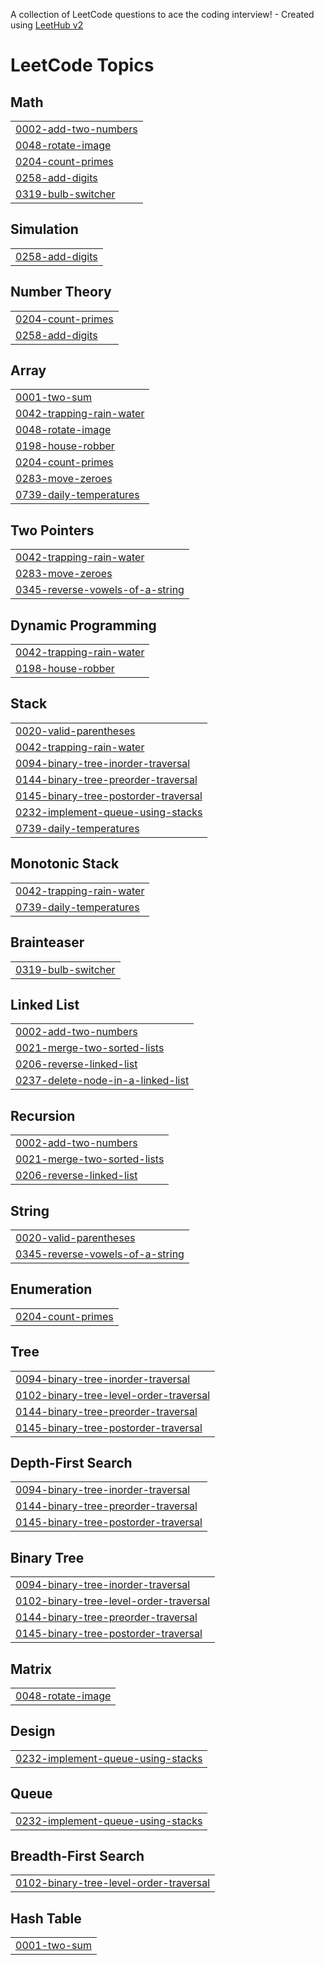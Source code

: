 A collection of LeetCode questions to ace the coding interview! - Created using [LeetHub v2](https://github.com/arunbhardwaj/LeetHub-2.0)
<!---LeetCode Topics Start-->
# LeetCode Topics
## Math
|  |
| ------- |
| [0002-add-two-numbers](https://github.com/saimanogna3005/Leetcode/tree/master/0002-add-two-numbers) |
| [0048-rotate-image](https://github.com/saimanogna3005/Leetcode/tree/master/0048-rotate-image) |
| [0204-count-primes](https://github.com/saimanogna3005/Leetcode/tree/master/0204-count-primes) |
| [0258-add-digits](https://github.com/saimanogna3005/Leetcode/tree/master/0258-add-digits) |
| [0319-bulb-switcher](https://github.com/saimanogna3005/Leetcode/tree/master/0319-bulb-switcher) |
## Simulation
|  |
| ------- |
| [0258-add-digits](https://github.com/saimanogna3005/Leetcode/tree/master/0258-add-digits) |
## Number Theory
|  |
| ------- |
| [0204-count-primes](https://github.com/saimanogna3005/Leetcode/tree/master/0204-count-primes) |
| [0258-add-digits](https://github.com/saimanogna3005/Leetcode/tree/master/0258-add-digits) |
## Array
|  |
| ------- |
| [0001-two-sum](https://github.com/saimanogna3005/Leetcode/tree/master/0001-two-sum) |
| [0042-trapping-rain-water](https://github.com/saimanogna3005/Leetcode/tree/master/0042-trapping-rain-water) |
| [0048-rotate-image](https://github.com/saimanogna3005/Leetcode/tree/master/0048-rotate-image) |
| [0198-house-robber](https://github.com/saimanogna3005/Leetcode/tree/master/0198-house-robber) |
| [0204-count-primes](https://github.com/saimanogna3005/Leetcode/tree/master/0204-count-primes) |
| [0283-move-zeroes](https://github.com/saimanogna3005/Leetcode/tree/master/0283-move-zeroes) |
| [0739-daily-temperatures](https://github.com/saimanogna3005/Leetcode/tree/master/0739-daily-temperatures) |
## Two Pointers
|  |
| ------- |
| [0042-trapping-rain-water](https://github.com/saimanogna3005/Leetcode/tree/master/0042-trapping-rain-water) |
| [0283-move-zeroes](https://github.com/saimanogna3005/Leetcode/tree/master/0283-move-zeroes) |
| [0345-reverse-vowels-of-a-string](https://github.com/saimanogna3005/Leetcode/tree/master/0345-reverse-vowels-of-a-string) |
## Dynamic Programming
|  |
| ------- |
| [0042-trapping-rain-water](https://github.com/saimanogna3005/Leetcode/tree/master/0042-trapping-rain-water) |
| [0198-house-robber](https://github.com/saimanogna3005/Leetcode/tree/master/0198-house-robber) |
## Stack
|  |
| ------- |
| [0020-valid-parentheses](https://github.com/saimanogna3005/Leetcode/tree/master/0020-valid-parentheses) |
| [0042-trapping-rain-water](https://github.com/saimanogna3005/Leetcode/tree/master/0042-trapping-rain-water) |
| [0094-binary-tree-inorder-traversal](https://github.com/saimanogna3005/Leetcode/tree/master/0094-binary-tree-inorder-traversal) |
| [0144-binary-tree-preorder-traversal](https://github.com/saimanogna3005/Leetcode/tree/master/0144-binary-tree-preorder-traversal) |
| [0145-binary-tree-postorder-traversal](https://github.com/saimanogna3005/Leetcode/tree/master/0145-binary-tree-postorder-traversal) |
| [0232-implement-queue-using-stacks](https://github.com/saimanogna3005/Leetcode/tree/master/0232-implement-queue-using-stacks) |
| [0739-daily-temperatures](https://github.com/saimanogna3005/Leetcode/tree/master/0739-daily-temperatures) |
## Monotonic Stack
|  |
| ------- |
| [0042-trapping-rain-water](https://github.com/saimanogna3005/Leetcode/tree/master/0042-trapping-rain-water) |
| [0739-daily-temperatures](https://github.com/saimanogna3005/Leetcode/tree/master/0739-daily-temperatures) |
## Brainteaser
|  |
| ------- |
| [0319-bulb-switcher](https://github.com/saimanogna3005/Leetcode/tree/master/0319-bulb-switcher) |
## Linked List
|  |
| ------- |
| [0002-add-two-numbers](https://github.com/saimanogna3005/Leetcode/tree/master/0002-add-two-numbers) |
| [0021-merge-two-sorted-lists](https://github.com/saimanogna3005/Leetcode/tree/master/0021-merge-two-sorted-lists) |
| [0206-reverse-linked-list](https://github.com/saimanogna3005/Leetcode/tree/master/0206-reverse-linked-list) |
| [0237-delete-node-in-a-linked-list](https://github.com/saimanogna3005/Leetcode/tree/master/0237-delete-node-in-a-linked-list) |
## Recursion
|  |
| ------- |
| [0002-add-two-numbers](https://github.com/saimanogna3005/Leetcode/tree/master/0002-add-two-numbers) |
| [0021-merge-two-sorted-lists](https://github.com/saimanogna3005/Leetcode/tree/master/0021-merge-two-sorted-lists) |
| [0206-reverse-linked-list](https://github.com/saimanogna3005/Leetcode/tree/master/0206-reverse-linked-list) |
## String
|  |
| ------- |
| [0020-valid-parentheses](https://github.com/saimanogna3005/Leetcode/tree/master/0020-valid-parentheses) |
| [0345-reverse-vowels-of-a-string](https://github.com/saimanogna3005/Leetcode/tree/master/0345-reverse-vowels-of-a-string) |
## Enumeration
|  |
| ------- |
| [0204-count-primes](https://github.com/saimanogna3005/Leetcode/tree/master/0204-count-primes) |
## Tree
|  |
| ------- |
| [0094-binary-tree-inorder-traversal](https://github.com/saimanogna3005/Leetcode/tree/master/0094-binary-tree-inorder-traversal) |
| [0102-binary-tree-level-order-traversal](https://github.com/saimanogna3005/Leetcode/tree/master/0102-binary-tree-level-order-traversal) |
| [0144-binary-tree-preorder-traversal](https://github.com/saimanogna3005/Leetcode/tree/master/0144-binary-tree-preorder-traversal) |
| [0145-binary-tree-postorder-traversal](https://github.com/saimanogna3005/Leetcode/tree/master/0145-binary-tree-postorder-traversal) |
## Depth-First Search
|  |
| ------- |
| [0094-binary-tree-inorder-traversal](https://github.com/saimanogna3005/Leetcode/tree/master/0094-binary-tree-inorder-traversal) |
| [0144-binary-tree-preorder-traversal](https://github.com/saimanogna3005/Leetcode/tree/master/0144-binary-tree-preorder-traversal) |
| [0145-binary-tree-postorder-traversal](https://github.com/saimanogna3005/Leetcode/tree/master/0145-binary-tree-postorder-traversal) |
## Binary Tree
|  |
| ------- |
| [0094-binary-tree-inorder-traversal](https://github.com/saimanogna3005/Leetcode/tree/master/0094-binary-tree-inorder-traversal) |
| [0102-binary-tree-level-order-traversal](https://github.com/saimanogna3005/Leetcode/tree/master/0102-binary-tree-level-order-traversal) |
| [0144-binary-tree-preorder-traversal](https://github.com/saimanogna3005/Leetcode/tree/master/0144-binary-tree-preorder-traversal) |
| [0145-binary-tree-postorder-traversal](https://github.com/saimanogna3005/Leetcode/tree/master/0145-binary-tree-postorder-traversal) |
## Matrix
|  |
| ------- |
| [0048-rotate-image](https://github.com/saimanogna3005/Leetcode/tree/master/0048-rotate-image) |
## Design
|  |
| ------- |
| [0232-implement-queue-using-stacks](https://github.com/saimanogna3005/Leetcode/tree/master/0232-implement-queue-using-stacks) |
## Queue
|  |
| ------- |
| [0232-implement-queue-using-stacks](https://github.com/saimanogna3005/Leetcode/tree/master/0232-implement-queue-using-stacks) |
## Breadth-First Search
|  |
| ------- |
| [0102-binary-tree-level-order-traversal](https://github.com/saimanogna3005/Leetcode/tree/master/0102-binary-tree-level-order-traversal) |
## Hash Table
|  |
| ------- |
| [0001-two-sum](https://github.com/saimanogna3005/Leetcode/tree/master/0001-two-sum) |
<!---LeetCode Topics End-->